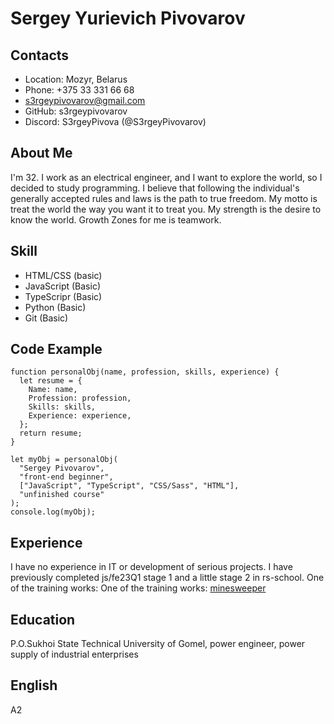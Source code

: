 # **Sergey Yurievich Pivovarov**

## Contacts

- Location: Mozyr, Belarus
- Phone: +375 33 331 66 68
- <s3rgeypivovarov@gmail.com>
- GitHub: s3rgeypivovarov
- Discord: S3rgeyPivova (@S3rgeyPivovarov)

## About Me

I'm 32. I work as an electrical engineer, and I want to explore the world, so I decided to study programming.
I believe that following the individual's generally accepted rules and laws is the path to true freedom.
My motto is treat the world the way you want it to treat you.
My strength is the desire to know the world.
Growth Zones for me is teamwork.

## Skill

- HTML/CSS (basic)
- JavaScript (Basic)
- TypeScripr (Basic)
- Python (Basic)
- Git (Basic)

## Code Example

```JavsScript
function personalObj(name, profession, skills, experience) {
  let resume = {
    Name: name,
    Profession: profession,
    Skills: skills,
    Experience: experience,
  };
  return resume;
}

let myObj = personalObj(
  "Sergey Pivovarov",
  "front-end beginner",
  ["JavaScript", "TypeScript", "CSS/Sass", "HTML"],
  "unfinished course"
);
console.log(myObj);
```

## Experience

I have no experience in IT or development of serious projects. I have previously completed js/fe23Q1 stage 1 and a little stage 2 in rs-school.
One of the training works: One of the training works: [minesweeper](https://s3rgeypivovarov.github.io/minesweeper/minesweeper/)

## Education

P.O.Sukhoi State Technical University of Gomel, power engineer, power supply of industrial enterprises

## English

A2
